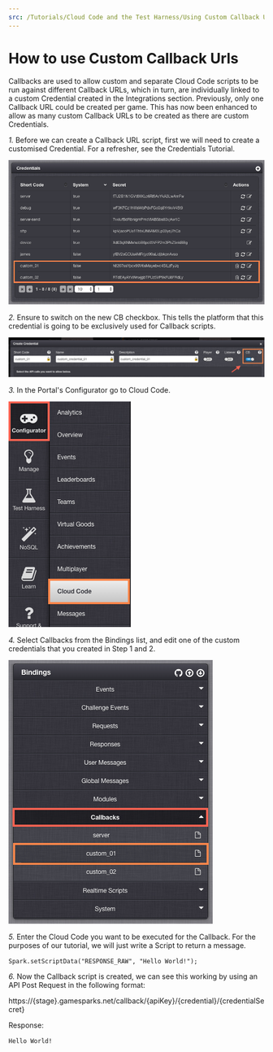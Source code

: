 ```yaml
---
src: /Tutorials/Cloud Code and the Test Harness/Using Custom Callback Urls.md
---
```


# How to use Custom Callback Urls

Callbacks are used to allow custom and separate Cloud Code scripts to be run against different Callback URLs, which in turn, are individually linked to a custom Credential created in the Integrations section.  Previously, only one Callback URL could be created per game.  This has now been enhanced to allow as many custom Callback URLs to be created as there are custom Credentials.

*1.* Before we can create a Callback URL script, first we will need to create a customised Credential. For a refresher, see the Credentials Tutorial.

![](img/CustomCallback1.png)

*2.*  Ensure to switch on the new CB checkbox.  This tells the platform that this credential is going to be exclusively used for Callback scripts.

![](img/CustomCallback2.png)

*3.* In the Portal's Configurator go to Cloud Code.

![](img/CustomCallback3.png)

*4.* Select Callbacks from the Bindings list, and edit one of the custom credentials that you created in Step 1 and 2.

![](img/CustomCallback4.png)

*5.* Enter the Cloud Code you want to be executed for the Callback. For the purposes of our tutorial, we will just write a Script to return a message.

```
Spark.setScriptData("RESPONSE_RAW", "Hello World!");
```

*6.* Now the Callback script is created, we can see this working by using an API Post Request in the following format:

https://{stage}.gamesparks.net/callback/{apiKey}/{credential}/{credentialSecret}

Response:

```
Hello World!
```
